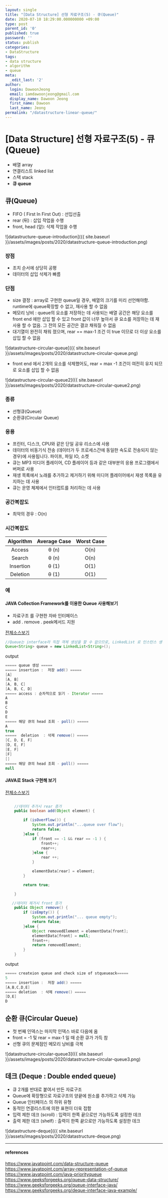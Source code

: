 ```yaml
---
layout: single
title: "[Data Structure] 선형 자료구조(5) - 큐(Queue)"
date: 2020-07-10 18:29:00.000000000 +09:00
type: post
parent_id: '0'
published: true
password: ''
status: publish
categories:
- DataStructure
tags:
- data structure
- algorithm
- queue
meta:
  _edit_last: '2'
author:
  login: DawoonJeong
  email: iamdawoonjeong@gmail.com
  display_name: Dawoon Jeong
  first_name: Dawoon
  last_name: Jeong
permalink: "/datastructure-linear-queue/"
---
```

# [Data Structure] 선형 자료구조(5)  - 큐(Queue)
- 배열 array
- 연결리스트 linked list
- 스택 stack
- **큐 queue**


## 큐(Queue)
- FIFO ( First In First Out) :  선입선출
- rear (뒤) :  삽입 작업을 수행
- front, head (앞): 삭제 작업을 수행


![datastructure-queue-introduction]({{ site.baseurl }}/assets/images/posts/2020/datastructure-queue-introduction.png)


### 장점
- 조치 순서에 상당히 공평
- 데이터의 삽입 삭제가 빠름

### 단점

- size 결정 : array로 구현한 queue일 경우, 배열의 크기를 미리 선언해야함.  runtime에 queue확장할 수 없고, 재사용 할 수 없음
- 메모리 낭비 : queue의 요소를 저장하는 데 사용되는 배열 공간은 해당 요소를 front end 에만 삽입 할 수 있고 front 값이 너무 높아서 큐 요소를 저장하는 데 재사용 할 수 없음. 그 전의 모든 공간은 결코 채워질 수 없음
- 대기열이 완전히 채워 졌으며, rear == max-1 조건 이 true 이므로 더 이상 요소를 삽입 할 수 없음


![datastructure-circular-queue]({{ site.baseurl }}/assets/images/posts/2020/datastructure-circular-queue.png)


- front end 에서 2개의 요소를 삭제했어도, rear = max -1 조건이 여전히 유지 되므로 요소를 삽입 할 수 없음


![datastructure-circular-queue2]({{ site.baseurl }}/assets/images/posts/2020/datastructure-circular-queue2.png)


### 종류
- 선형큐(Queue)
- 순환큐(Circular Queue)


### 응용
- 프린터, 디스크, CPU와 같은 단일 공유 리소스에 사용
- 데이터의 비동기식 전송 (데이터가 두 프로세스간에 동일한 속도로 전송되지 않는 경우)에 사용됩니다. 파이프, 파일 IO, 소켓
- 큐는 MP3 미디어 플레이어, CD 플레이어 등과 같은 대부분의 응용 프로그램에서 버퍼로 사용
- 재생 목록에서 노래를 추가하고 제거하기 위해 미디어 플레이어에서 재생 목록을 유지하는 데 사용
- 큐는 운영 체제에서 인터럽트를 처리하는 데 사용


### 공간복잡도
- 최악의 경우 : O(n)

### 시간복잡도

|Algorithm | Average Case | Worst Case|
|:--------:|:--------:|:--------:|
|	Access	|	θ (n)	|	 O(n)	|
|	Search	|	θ (n)	|	O(n)	|
|	Insertion	|	θ (1)	|	O(1)	|
|	Deletion	|	θ (1)	|	O(1)	|


### 예
#### JAVA Collection Framework를 이용한 Queue 사용해보기  
- 자료구조 를 구현한 자바 인터페이스
- add . remove . peek메서드 지원

[전체소스보기](https://github.com/iamdawoonjeong/java-datastructure-algorithm/blob/master/java-datastructure/src/queue/QueueExample.java)

```java
//Queue는 interface라 직접 객체 생성을 할 수 없으므로, LinkedList 로 인스턴스 생성
Queue<String> queue = new LinkedList<String>();		
```

output

```java
===== queue 생성 =====
===== insertion :  저장 add() =====
[A]
[A, B]
[A, B, C]
[A, B, C, D]
===== access : 순차적으로 읽기 - Iterator =====
A
B
C
D
E
===== 해당 큐의 head 조회 - poll() =====
A
true
=====  deletion  : 삭제 remove() =====
[C, D, E, F]
[D, E, F]
[E, F]
[F]
[]
===== 해당 큐의 head 조회 - poll() =====
null

```



#### JAVA로 Stack 구현해 보기

[전체소스보기](https://github.com/iamdawoonjeong/java-datastructure-algorithm/blob/master/java-datastructure/src/queue/implementation/Queue.java)


```java

    //데이터 추가시 rear 증가
	public boolean add(Object element) {

		if (isOverFlow()) {
			System.out.println("...queue over flow");
			return false;
		}else {
			if (front == -1 && rear == -1 ) {
				front++;
				rear++;
			}else {
				rear ++;
			}

			elementData[rear] = element;
		}

		return true;

	}

   //데이터 제거시 front 증가
	public Object remove() {
		if (isEmpty()) {
			System.out.println("... queue empty");
			return false;
		}else {
			Object removedElement = elementData[front];
			elementData[front] = null;
			front++;
			return removedElement;
		}
	}

```


output


```java
===== createion queue and check size of stqueueack=====
5
===== insertion :  저장 add() =====
[A,B,C,D,E]
===== deletion  : 삭제 remove() =====
[D,E]
D

```

## 순환 큐(Circular Queue)
- 첫 번째 인덱스는 마지막 인덱스 바로 다음에 옴
- front = -1 및 rear = max-1 일 때 순환 큐가 가득 참
- 선형 큐의 문제점인 메모리 낭비를 극복


![datastructure-circular-queue3]({{ site.baseurl }}/assets/images/posts/2020/datastructure-circular-queue3.png)



## 데크 (Deque : Double ended queue)
- 큐 2개를 반대로 붙여서 만든 자료구조
- Queue에 확장형으로 자료구조의 양끝에 원소를 추가하고 삭제 가능
- Queue 인터페이스 의 하위 유형
- 동적인 연결리스트에 의한 표현이 더욱 접함
- 입력 제한 데크 (scroll) : 입력이 한쪽 끝으로만 가능하도록 설정한 데크
- 출력 제한 데크 (shelf) : 출력이 한쪽 끝으로만 가능하도록 설정한 데크

![datastructure-deque]({{ site.baseurl }}/assets/images/posts/2020/datastructure-deque.png)




---
#### references
<https://www.javatpoint.com/data-structure-queue>  
<https://www.javatpoint.com/array-representation-of-queue>  
<https://www.javatpoint.com/java-priorityqueue>  
<https://www.geeksforgeeks.org/queue-data-structure/>   
<https://www.geeksforgeeks.org/queue-interface-java/>  
<https://www.geeksforgeeks.org/deque-interface-java-example/>  
